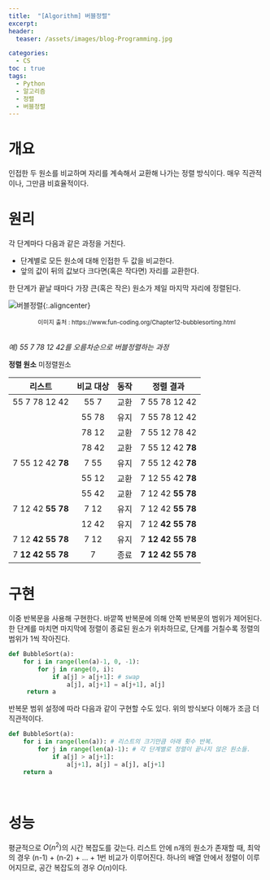 ```yaml
---
title:  "[Algorithm] 버블정렬"
excerpt: 
header:
  teaser: /assets/images/blog-Programming.jpg

categories:
  - CS
toc : true
tags:
  - Python
  - 알고리즘
  - 정렬
  - 버블정렬
---
```






# 개요



 인접한 두 원소를 비교하며 자리를 계속해서 교환해 나가는 정렬 방식이다. 매우 직관적이나, 그만큼 비효율적이다.



# 원리

각 단계마다 다음과 같은 과정을 거친다.

* 단계별로 모든 원소에 대해 인접한 두 값을 비교한다.
* 앞의 값이 뒤의 값보다 크다면(혹은 작다면) 자리를 교환한다.

 한 단계가 끝날 때마다 가장 큰(혹은 작은) 원소가 제일 마지막 자리에 정렬된다.



![버블정렬]({{site.url}}/assets/images/Bubble-sort.gif){:.aligncenter}

<center><sup>이미지 출처 : https://www.fun-coding.org/Chapter12-bubblesorting.html</sup></center>

<br>

*예) 55 7 78 12 42를 오름차순으로 버블정렬하는 과정*

**정렬 원소** 미정렬원소

|      리스트       | 비교 대상 | 동작 |     정렬 결과     |
| :---------------: | :-------: | :--: | :---------------: |
|   55 7 78 12 42   |   55 7    | 교환 |   7 55 78 12 42   |
|                   |   55 78   | 유지 |   7 55 78 12 42   |
|                   |   78 12   | 교환 |   7 55 12 78 42   |
|                   |   78 42   | 교환 | 7 55 12 42 **78** |
| 7 55 12 42 **78** |   7 55    | 유지 | 7 55 12 42 **78** |
|                   |   55 12   | 교환 | 7 12 55 42 **78** |
|                   |   55 42   | 교환 | 7 12 42 **55 78** |
| 7 12 42 **55 78** |   7 12    | 유지 | 7 12 42 **55 78** |
|                   |   12 42   | 유지 | 7 12 **42 55 78** |
| 7 12 **42 55 78** |   7 12    | 유지 | 7 **12 42 55 78** |
| 7 **12 42 55 78** |     7     | 종료 | **7 12 42 55 78** |



# 구현



 이중 반복문을 사용해 구현한다. 바깥쪽 반복문에 의해 안쪽 반복문의 범위가 제어된다. 한 단계를 마치면 마지막에 정렬이 종료된 원소가 위차하므로, 단계를 거칠수록 정렬의 범위가 1씩 작아진다.

```python
def BubbleSort(a):
    for i in range(len(a)-1, 0, -1): 
        for j in range(0, i):
            if a[j] > a[j+1]: # swap
                a[j], a[j+1] = a[j+1], a[j]
     return a
```

반복문 범위 설정에 따라 다음과 같이 구현할 수도 있다. 위의 방식보다 이해가 조금 더 직관적이다.

```python
def BubbleSort(a):
    for i in range(len(a)): # 리스트의 크기만큼 아래 횟수 반복.
        for j in range(len(a)-1): # 각 단계별로 정렬이 끝나지 않은 원소들.
            if a[j] > a[j+1]:
                a[j+1], a[j] = a[j], a[j+1]
    return a
```

<br>

# 성능





 평균적으로 $O(n^2)$의 시간 복잡도를 갖는다. 리스트 안에 n개의 원소가 존재할 때, 최악의 경우 (n-1) + (n-2) + ... + 1번 비교가 이루어진다. 하나의 배열 안에서 정렬이 이루어지므로, 공간 복잡도의 경우 $O(n)$이다.
